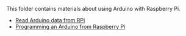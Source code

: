 This folder contains materials about using Arduino with Raspberry Pi.
+ [Read Arduino data from RPi](https://www.youtube.com/watch?v=YYAsh7HUNNQ)
+ [Programming an Arduino from Raspberry Pi](https://www.youtube.com/watch?v=mfIacE-SPvg)